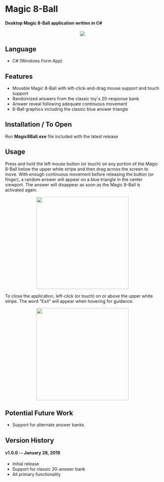# Magic 8-Ball

#### Desktop Magic 8-Ball application written in C#

<p align="center"><img src="https://imgur.com/CJ4lYWs.gif"></p>

## Language

- C# (Windows Form App)

## Features

- Movable Magic 8-Ball with left-click-and-drag mouse support and touch support
- Randomized answers from the classic toy's 20-response bank
- Answer reveal following adequate continuous movement
- 8-Ball graphics including the classic blue answer triangle

## Installation / To Open

Run **Magic8Ball.exe** file included with the latest release

## Usage

Press and hold the left mouse button (or touch) on any portion of the Magic 8-Ball below the upper white stripe and then drag across the screen to move. With enough continuous movement before releasing the button (or finger), a random answer will appear on a blue triangle in the center viewport. The answer will disappear as soon as the Magic 8-Ball is activated again.

<p align="center"><img src="https://imgur.com/II2TrmU.png" width=300></p>

To close the application, left-click (or touch) on or above the upper white stripe. The word "Exit" will appear when hovering for guidance.

<p align="center"><img src="https://imgur.com/Bl9CEzm.png" width=300></p>

## Potential Future Work

- Support for alternate answer banks

## Version History

#### v1.0.0 -- January 28, 2019

- Initial release
- Support for classic 20-answer bank
- All primary functionality
